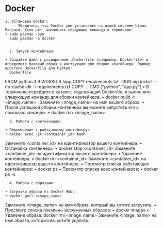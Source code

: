 # Docker
    1. Установка Docker:
        ◦ Убедитесь, что Docker уже установлен на вашей системе Linux Manjaro. Если нет, выполните следующие команды в терминале:
    • sudo pacman -Syu
      sudo pacman -S docker


      2. Запуск контейнера:
      
    • Создайте файл с расширением .Dockerfile (например, Dockerfile) и определите базовый образ и инструкции для сборки контейнера. Пример простого Dockerfile для Python:
      Dockerfile
FROM python:3.9
WORKDIR /app
COPY requirements.txt .
RUN pip install --no-cache-dir -r requirements.txt
COPY . .
CMD ["python", "app.py"]
    • В терминале перейдите в каталог, содержащий Dockerfile, и выполните следующую команду для сборки контейнера:
    • docker build -t <image_name> .
Замените <image_name> на имя вашего образа.
    • После успешной сборки контейнера вы можете запустить его с помощью команды:
    • docker run <image_name>


      3. Работа с контейнером:
      
    • Подключение к работающему контейнеру:
    • docker exec -it <container_id> bash
Замените <container_id> на идентификатор вашего контейнера.
    • Остановка контейнера:
    • docker stop <container_id>
Замените <container_id> на идентификатор вашего контейнера.
    • Удаление контейнера:
    • docker rm <container_id>
Замените <container_id> на идентификатор вашего контейнера.
    • Просмотр списка работающих контейнеров:
    • docker ps
    • Просмотр списка всех контейнеров:
    • docker ps -a


      4. Работа с образами:
      
    • Загрузка образа из Docker Hub:
    • docker pull <image_name>
Замените <image_name> на имя образа, который вы хотите загрузить.
    • Просмотр списка локально загруженных образов:
    • docker images
    • Удаление образа:
docker rmi <image_name>
Замените <image_name> на имя образа, который вы хотите удалить.
